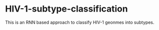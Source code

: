 # HIV-1-subtype-classification
This is an RNN based approach to classify HIV-1 geonmes into subtypes. 
